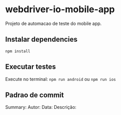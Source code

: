 # webdriver-io-mobile-app

Projeto de automacao de teste do mobile app.

## Instalar dependencies

`npm install`

## Executar testes

Execute no terminal: `npm run android` ou `npm run ios`

## Padrao de commit

Summary:
Autor:
Data:
Descrição:
